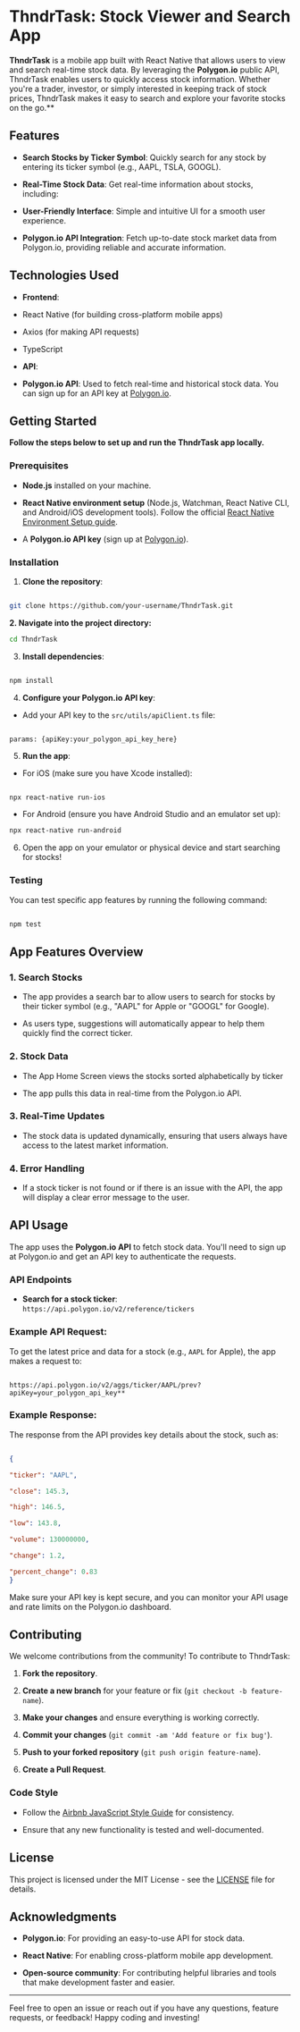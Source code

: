 
  

# ThndrTask: Stock Viewer and Search App

  

**ThndrTask** is a mobile app built with React Native that allows users to view and search real-time stock data. By leveraging the **Polygon.io** public API, ThndrTask enables users to quickly access stock information. Whether you're a trader, investor, or simply interested in keeping track of stock prices, ThndrTask makes it easy to search and explore your favorite stocks on the go.**

  

## Features

  

- **Search Stocks by Ticker Symbol**: Quickly search for any stock by entering its ticker symbol (e.g., AAPL, TSLA, GOOGL).

- **Real-Time Stock Data**: Get real-time information about stocks, including:

- **User-Friendly Interface**: Simple and intuitive UI for a smooth user experience.

- **Polygon.io API Integration**: Fetch up-to-date stock market data from Polygon.io, providing reliable and accurate information.

  

## Technologies Used

  

- **Frontend**:

- React Native (for building cross-platform mobile apps)

- Axios (for making API requests)

- TypeScript

- **API**:

- **Polygon.io API**: Used to fetch real-time and historical stock data. You can sign up for an API key at [Polygon.io](https://polygon.io/).

  

  

## Getting Started

  

**Follow the steps below to set up and run the ThndrTask app locally.**

  

### Prerequisites

  

- **Node.js** installed on your machine.

- **React Native environment setup** (Node.js, Watchman, React Native CLI, and Android/iOS development tools). Follow the official [React Native Environment Setup guide](https://reactnative.dev/docs/environment-setup).

- A **Polygon.io API key** (sign up at [Polygon.io](https://polygon.io/)).

  

### Installation

  

1. **Clone the repository**:

```bash

git clone https://github.com/your-username/ThndrTask.git

```

  

**2. **Navigate into the project directory**:**

```bash
cd ThndrTask

```

  

3. **Install dependencies**:

```bash

npm install

```

  

4. **Configure your Polygon.io API key**:

- Add your API key to the `src/utils/apiClient.ts` file:

```

params: {apiKey:your_polygon_api_key_here}

```

  

5. **Run the app**:

- For iOS (make sure you have Xcode installed):

```bash

npx react-native run-ios

```

- For Android (ensure you have Android Studio and an emulator set up):

```bash
npx react-native run-android
```

  

6. Open the app on your emulator or physical device and start searching for stocks!

  

### Testing

  

You can test specific app features by running the following command:

```bash

npm test

```

  

## App Features Overview

  

### 1. **Search Stocks**

- The app provides a search bar to allow users to search for stocks by their ticker symbol (e.g., "AAPL" for Apple or "GOOGL" for Google).

- As users type, suggestions will automatically appear to help them quickly find the correct ticker.

  
### 2. **Stock Data**

- The App Home Screen views the stocks sorted alphabetically by ticker

- The app pulls this data in real-time from the Polygon.io API.

  

### 3. **Real-Time Updates**

- The stock data is updated dynamically, ensuring that users always have access to the latest market information.

  

### 4. **Error Handling**

- If a stock ticker is not found or if there is an issue with the API, the app will display a clear error message to the user.

  

## API Usage

  

The app uses the **Polygon.io API** to fetch stock data. You'll need to sign up at Polygon.io and get an API key to authenticate the requests.

  

### API Endpoints

  

- **Search for a stock ticker**: `https://api.polygon.io/v2/reference/tickers`

  

### Example API Request:

To get the latest price and data for a stock (e.g., `AAPL` for Apple), the app makes a request to:

```

https://api.polygon.io/v2/aggs/ticker/AAPL/prev?apiKey=your_polygon_api_key**

```

  

### Example Response:

The response from the API provides key details about the stock, such as:

```json

{

"ticker": "AAPL",

"close": 145.3,

"high": 146.5,

"low": 143.8,

"volume": 130000000,

"change": 1.2,

"percent_change": 0.83
}

```

  

Make sure your API key is kept secure, and you can monitor your API usage and rate limits on the Polygon.io dashboard.

  

## Contributing

  

We welcome contributions from the community! To contribute to ThndrTask:

  

1. **Fork the repository**.

2. **Create a new branch** for your feature or fix (`git checkout -b feature-name`).

3. **Make your changes** and ensure everything is working correctly.

4. **Commit your changes** (`git commit -am 'Add feature or fix bug'`).

5. **Push to your forked repository** (`git push origin feature-name`).

6. **Create a Pull Request**.

  

### Code Style

- Follow the [Airbnb JavaScript Style Guide](https://github.com/airbnb/javascript) for consistency.

- Ensure that any new functionality is tested and well-documented.

  

## License

  

This project is licensed under the MIT License - see the [LICENSE](LICENSE) file for details.

  

## Acknowledgments

  

- **Polygon.io**: For providing an easy-to-use API for stock data.

- **React Native**: For enabling cross-platform mobile app development.

- **Open-source community**: For contributing helpful libraries and tools that make development faster and easier.

  

---

  

Feel free to open an issue or reach out if you have any questions, feature requests, or feedback! Happy coding and investing!
